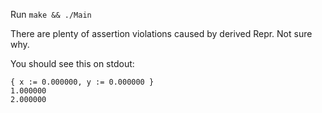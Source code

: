 Run `make && ./Main`

There are plenty of assertion violations caused by derived Repr. Not sure why.

You should see this on stdout:
```
{ x := 0.000000, y := 0.000000 }
1.000000
2.000000
```
